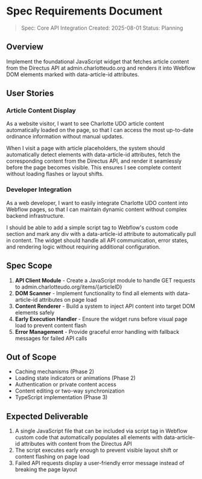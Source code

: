 # Spec Requirements Document

> Spec: Core API Integration
> Created: 2025-08-01
> Status: Planning

## Overview

Implement the foundational JavaScript widget that fetches article content from the Directus API at admin.charlotteudo.org and renders it into Webflow DOM elements marked with data-article-id attributes.

## User Stories

### Article Content Display

As a website visitor, I want to see Charlotte UDO article content automatically loaded on the page, so that I can access the most up-to-date ordinance information without manual updates.

When I visit a page with article placeholders, the system should automatically detect elements with data-article-id attributes, fetch the corresponding content from the Directus API, and render it seamlessly before the page becomes visible. This ensures I see complete content without loading flashes or layout shifts.

### Developer Integration

As a web developer, I want to easily integrate Charlotte UDO content into Webflow pages, so that I can maintain dynamic content without complex backend infrastructure.

I should be able to add a simple script tag to Webflow's custom code section and mark any div with a data-article-id attribute to automatically pull in content. The widget should handle all API communication, error states, and rendering logic without requiring additional configuration.

## Spec Scope

1. **API Client Module** - Create a JavaScript module to handle GET requests to admin.charlotteudo.org/items/{articleID}
2. **DOM Scanner** - Implement functionality to find all elements with data-article-id attributes on page load
3. **Content Renderer** - Build a system to inject API content into target DOM elements safely
4. **Early Execution Handler** - Ensure the widget runs before visual page load to prevent content flash
5. **Error Management** - Provide graceful error handling with fallback messages for failed API calls

## Out of Scope

- Caching mechanisms (Phase 2)
- Loading state indicators or animations (Phase 2)
- Authentication or private content access
- Content editing or two-way synchronization
- TypeScript implementation (Phase 3)

## Expected Deliverable

1. A single JavaScript file that can be included via script tag in Webflow custom code that automatically populates all elements with data-article-id attributes with content from the Directus API
2. The script executes early enough to prevent visible layout shift or content flashing on page load
3. Failed API requests display a user-friendly error message instead of breaking the page layout